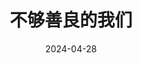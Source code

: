 ---
layout: page
title: 不够善良的我们
description: >
  太性缘脑了，整个剧就围绕着一个男的在那儿这这那那。最无敌的是一句“我很爱我老婆”就直接让简庆芬突然醒悟何谓“甜蜜”，让张怡静“妒忌”，仿佛之前那些被忽略轻视的痛苦都不复存在。实在不知道想要表达什么，一会儿佛学一会儿物理学，其实内核还是爱男那一套。🫠
category: 剧集
img: assets/img/movie/2024/bu_gou_shan_liang_de_wo_men.webp
star: 1
date: 2024-04-28
---